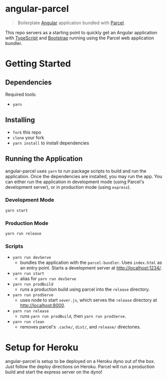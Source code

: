 # angular-parcel
> Boilerplate [Angular](https://angular.io/) application bundled with [Parcel](https://parceljs.org/).

This repo servers as a starting point to quickly get an Angular application with [TypeScript](https://www.typescriptlang.org/) and [Bootstrap](http://getbootstrap.com/) running using the Parcel web application bundler. 

# Getting Started

## Dependencies
Required tools:
 - `yarn`
 
 ## Installing
 - `fork` this repo
 - `clone` your fork
 - `yarn install` to install dependencies
 
 ## Running the Application
angular-parcel uses `yarn` to run package scripts to build and run the application. Once the dependencies are installed, you may run the app. You can either run the application in development mode (using Parcel's development server), or in production mode (using `express`).
 
 ### Development Mode
 `yarn start`
 
 ### Production Mode
 `yarn run release`
 
 ### Scripts
 - `yarn run devServe`
      - bundles the application with the `parcel-bundler`. Uses `index.html` as an entry point. Starts a development server at [http://localhost:1234/](http://localhost:1234/).
 - `yarn run start`
      - alias for `yarn run devServe`
 - `yarn run prodBuild`
      - runs a production build using parcel into the `release` directory.
 - `yarn run prodServe`
      - uses node to start `sever.js`, which serves the `release` directory at [http://localhost:8000](http://localhost:8000).
 - `yarn run release`
      - runs `yarn run prodBuild`, then `yarn run prodServe`.
 - `yarn run clean`
      - removes parcel's `.cache/`, `dist/`, and `release/` directories.

# Setup for Heroku
angular-parcel is setup to be deployed on a Heroku dyno out of the box. Just follow the deploy directions on Heroku. Parcel will run a production build and start the express server on the dyno!
